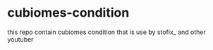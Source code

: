 # cubiomes-condition
this repo contain cubiomes condition that is use by stofix_ and other youtuber 
